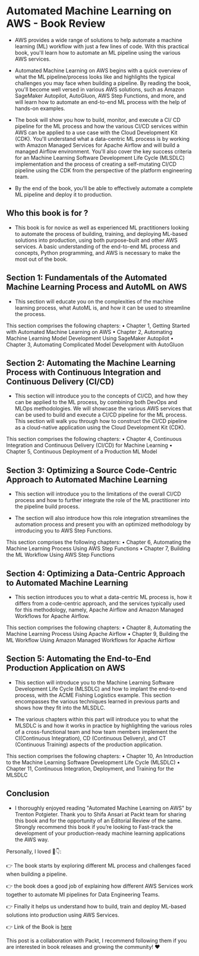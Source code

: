# Automated Machine Learning on AWS - Book Review

- AWS provides a wide range of solutions to help automate a machine learning (ML) workflow with just a few lines of code. With this practical book, you'll learn how to automate an ML pipeline using the various AWS services.

- Automated Machine Learning on AWS begins with a quick overview of what the ML pipeline/process looks like and highlights the typical challenges you may face when building a pipeline. By reading the book, you'll become well versed in various AWS solutions, such as Amazon SageMaker Autopilot, AutoGluon, AWS Step Functions, and more, and will learn how to automate an end-to-end ML process with the help of hands-on examples. 

- The book will show you how to build, monitor, and execute a CI/
CD pipeline for the ML process and how the various CI/CD services within AWS can be applied to a use case with the Cloud Development Kit (CDK). You'll understand what a data-centric ML process is by working with Amazon Managed Services for Apache Airflow and will build a managed Airflow environment. You'll also cover the key 
success criteria for an Machine Learning Software Development Life Cycle (MLSDLC) implementation and the process of creating a self-mutating CI/CD pipeline using the CDK from the perspective of the platform engineering team. 

- By the end of the book, you'll be able to effectively automate a complete ML pipeline and deploy it to production. 


## Who this book is for ?

- This book is for novice as well as experienced ML practitioners looking to automate the process of building, training, and deploying ML-based solutions into production, using both purpose-built and other AWS services. A basic understanding of the end-to-end ML process and concepts, Python programming, and AWS is necessary to make the most out of the book.

## Section 1: Fundamentals of the Automated Machine Learning Process and AutoML on AWS

- This section will educate you on the complexities of the machine learning process, what AutoML is, and how it can be used to streamline the process.

This section comprises the following chapters:
• Chapter 1, Getting Started with Automated Machine Learning on AWS
• Chapter 2, Automating Machine Learning Model Development Using 
SageMaker Autopilot
• Chapter 3, Automating Complicated Model Development with AutoGluon

## Section 2: Automating the Machine Learning Process with Continuous Integration and Continuous Delivery (CI/CD)

- This section will introduce you to the concepts of CI/CD, and how they can be applied to the ML process, by combining both DevOps and MLOps methodologies. We will showcase the various AWS services that can be used to build and execute a CI/CD pipeline for the ML process. This section will walk you through how to construct the CI/CD pipeline as a cloud-native application using the Cloud Development Kit (CDK). 

This section comprises the following chapters:
• Chapter 4, Continuous Integration and Continuous Delivery (CI/CD) for Machine Learning
• Chapter 5, Continuous Deployment of a Production ML Model

## Section 3: Optimizing a Source Code-Centric Approach to Automated Machine Learning

- This section will introduce you to the limitations of the overall CI/CD process and how to further integrate the role of the ML practitioner into the pipeline build process. 

- The section will also introduce how this role integration streamlines the automation process and present you with an optimized methodology by introducing you to AWS Step Functions.

This section comprises the following chapters:
• Chapter 6, Automating the Machine Learning Process Using AWS Step Functions
• Chapter 7, Building the ML Workflow Using AWS Step Functions

## Section 4: Optimizing a Data-Centric Approach to Automated Machine Learning

- This section introduces you to what a data-centric ML process is, how it differs from a code-centric approach, and the services typically used for this methodology, namely, Apache Airflow and Amazon Managed Workflows for Apache Airflow.

This section comprises the following chapters:
• Chapter 8, Automating the Machine Learning Process Using Apache Airflow
• Chapter 9, Building the ML Workflow Using Amazon Managed Workflows for Apache Airflow

## Section 5: Automating the End-to-End Production Application on AWS

- This section will introduce you to the Machine Learning Software Development Life Cycle (MLSDLC) and how to implant the end-to-end process, with the ACME Fishing Logistics example. This section encompasses the various techniques learned in previous parts and shows how they fit into the MLSDLC. 

- The various chapters within this part will introduce you to what the MLSDLC is and how it works in practice by highlighting the various roles of a cross-functional team and how team members implement the CI(Continuous Integration), CD (Continuous Delivery), and CT (Continuous Training) aspects of the production application.

This section comprises the following chapters:
• Chapter 10, An Introduction to the Machine Learning Software Development Life Cycle (MLSDLC)
• Chapter 11, Continuous Integration, Deployment, and Training for the MLSDLC

## Conclusion

- I thoroughly enjoyed reading "Automated Machine Learning on AWS" by Trenton Potgieter. Thank you to Shifa Ansari at Packt team for sharing this book and for the opportunity of an Editorial Review of the same. Strongly recommend this book if you’re looking to Fast-track the development of your production-ready machine learning applications the AWS way.

Personally, I loved 👀👇:

👉 The book starts by exploring different ML process and challenges faced when building a pipeline.

👉 the book does a good job of explaining how different AWS Services work together to automate Ml pipelines for Data Engineering Teams.

👉 Finally it helps us understand how to build, train and deploy ML-based solutions into production using AWS Services.

👉 Link of the Book is [here](https://www.amazon.com/Automated-Machine-Learning-AWS-production-ready/dp/1801811822) 

This post is a collaboration with Packt, I recommend following them if you are interested in book releases and growing the community! ❤